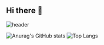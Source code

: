 ## Hi there 👋

![header](https://capsule-render.vercel.app/api?type=wave&color=gradient&customColorList=30&height=300&section=header&text=Sun%20JiHoon&fontSize=90)

![Anurag's GitHub stats](https://github-readme-stats.vercel.app/api?username=SunJiHoon&show_icons=true&theme=radical)
![Top Langs](https://github-readme-stats.vercel.app/api/top-langs/?username=SunJiHoon&layout=compact)

<!--
**SunJiHoon/SunJiHoon** is a ✨ _special_ ✨ repository because its `README.md` (this file) appears on your GitHub profile.


Here are some ideas to get you started:

- 🔭 I’m currently working on ...
- 🌱 I’m currently learning ...
- 👯 I’m looking to collaborate on ...
- 🤔 I’m looking for help with ...
- 💬 Ask me about ...
- 📫 How to reach me: ...
- 😄 Pronouns: ...
- ⚡ Fun fact: ...
-->
